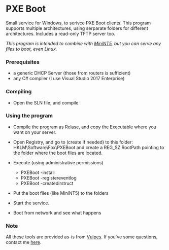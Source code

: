 # PXE Boot

Small service for Windows, to serivce PXE Boot clients.
This program supports multiple architectures, using serparate folders for different architectures.
Includes a read-only TFTP server too.

*This program is intended to combine with [MiniNT5](https://github.com/VulpesSARL/MiniNT5-Tools), but you can serve any files to boot, even Linux.*

### Prerequisites

* a generic DHCP Server (those from routers is sufficient)
* any C# compiler (I use Visual Studio 2017 Enterprise)

### Compiling

* Open the SLN file, and compile

### Using the program

* Compile the program as Relase, and copy the Executable where you want on your server.
* Open Registry, and go to (create if needed) to this folder: HKLM\Software\Fox\PXEBoot and create a REG_SZ RootPath pointing to the folder where the boot files are located.
* Execute (using administrative permissions)
	* PXEBoot -install
	* PXEBoot -registereventlog
	* PXEBoot -createdirstruct

* Put the boot files (like MiniNT5) to the folders
* Start the service.
* Boot from network and see what happens

### Note

All these tools are provided as-is from [Vulpes](https://vulpes.lu).
If you've some questions, contact me [here](https://go.vulpes.lu/contact).


